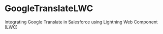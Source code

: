 # GoogleTranslateLWC
Integrating Google Translate in Salesforce using Lightning Web Component (LWC)

